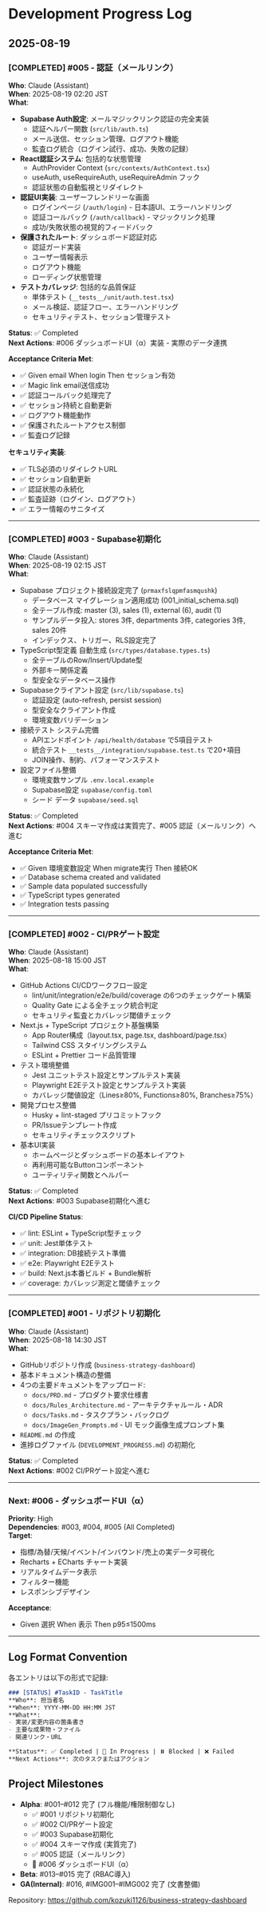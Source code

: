 # Development Progress Log

## 2025-08-19

### [COMPLETED] #005 - 認証（メールリンク）
**Who**: Claude (Assistant)  
**When**: 2025-08-19 02:20 JST  
**What**: 
- **Supabase Auth設定**: メールマジックリンク認証の完全実装
  - 認証ヘルパー関数 (`src/lib/auth.ts`)
  - メール送信、セッション管理、ログアウト機能
  - 監査ログ統合（ログイン試行、成功、失敗の記録）
- **React認証システム**: 包括的な状態管理
  - AuthProvider Context (`src/contexts/AuthContext.tsx`)
  - useAuth, useRequireAuth, useRequireAdmin フック
  - 認証状態の自動監視とリダイレクト
- **認証UI実装**: ユーザーフレンドリーな画面
  - ログインページ (`/auth/login`) - 日本語UI、エラーハンドリング
  - 認証コールバック (`/auth/callback`) - マジックリンク処理
  - 成功/失敗状態の視覚的フィードバック
- **保護されたルート**: ダッシュボード認証対応
  - 認証ガード実装
  - ユーザー情報表示
  - ログアウト機能
  - ローディング状態管理
- **テストカバレッジ**: 包括的な品質保証
  - 単体テスト (`__tests__/unit/auth.test.tsx`)
  - メール検証、認証フロー、エラーハンドリング
  - セキュリティテスト、セッション管理テスト

**Status**: ✅ Completed  
**Next Actions**: #006 ダッシュボードUI（α）実装 - 実際のデータ連携

**Acceptance Criteria Met**: 
- ✅ Given email When login Then セッション有効
- ✅ Magic link email送信成功
- ✅ 認証コールバック処理完了
- ✅ セッション持続と自動更新
- ✅ ログアウト機能動作
- ✅ 保護されたルートアクセス制御
- ✅ 監査ログ記録

**セキュリティ実装**:
- ✅ TLS必須のリダイレクトURL
- ✅ セッション自動更新
- ✅ 認証状態の永続化
- ✅ 監査証跡（ログイン、ログアウト）
- ✅ エラー情報のサニタイズ

---

### [COMPLETED] #003 - Supabase初期化
**Who**: Claude (Assistant)  
**When**: 2025-08-19 02:15 JST  
**What**: 
- Supabase プロジェクト接続設定完了 (`prmaxfslqpmfasmqushk`)
  - データベース マイグレーション適用成功 (001_initial_schema.sql)
  - 全テーブル作成: master (3), sales (1), external (6), audit (1)
  - サンプルデータ投入: stores 3件, departments 3件, categories 3件, sales 20件
  - インデックス、トリガー、RLS設定完了
- TypeScript型定義 自動生成 (`src/types/database.types.ts`)
  - 全テーブルのRow/Insert/Update型
  - 外部キー関係定義
  - 型安全なデータベース操作
- Supabaseクライアント設定 (`src/lib/supabase.ts`)
  - 認証設定 (auto-refresh, persist session)
  - 型安全なクライアント作成
  - 環境変数バリデーション
- 接続テスト システム完備
  - APIエンドポイント `/api/health/database` で5項目テスト
  - 統合テスト `__tests__/integration/supabase.test.ts` で20+項目
  - JOIN操作、制約、パフォーマンステスト
- 設定ファイル整備
  - 環境変数サンプル `.env.local.example`
  - Supabase設定 `supabase/config.toml`
  - シード データ `supabase/seed.sql`

**Status**: ✅ Completed  
**Next Actions**: #004 スキーマ作成は実質完了、#005 認証（メールリンク）へ進む

**Acceptance Criteria Met**: 
- ✅ Given 環境変数設定 When migrate実行 Then 接続OK
- ✅ Database schema created and validated
- ✅ Sample data populated successfully
- ✅ TypeScript types generated
- ✅ Integration tests passing

---

### [COMPLETED] #002 - CI/PRゲート設定
**Who**: Claude (Assistant)  
**When**: 2025-08-18 15:00 JST  
**What**: 
- GitHub Actions CI/CDワークフロー設定
  - lint/unit/integration/e2e/build/coverage の6つのチェックゲート構築
  - Quality Gate による全チェック統合判定
  - セキュリティ監査とカバレッジ閾値チェック
- Next.js + TypeScript プロジェクト基盤構築
  - App Router構成（layout.tsx, page.tsx, dashboard/page.tsx）
  - Tailwind CSS スタイリングシステム
  - ESLint + Prettier コード品質管理
- テスト環境整備
  - Jest ユニットテスト設定とサンプルテスト実装
  - Playwright E2Eテスト設定とサンプルテスト実装
  - カバレッジ閾値設定（Lines≥80%, Functions≥80%, Branches≥75%）
- 開発プロセス整備
  - Husky + lint-staged プリコミットフック
  - PR/Issueテンプレート作成
  - セキュリティチェックスクリプト
- 基本UI実装
  - ホームページとダッシュボードの基本レイアウト
  - 再利用可能なButtonコンポーネント
  - ユーティリティ関数とヘルパー

**Status**: ✅ Completed  
**Next Actions**: #003 Supabase初期化へ進む

**CI/CD Pipeline Status**: 
- ✅ lint: ESLint + TypeScript型チェック
- ✅ unit: Jest単体テスト
- ✅ integration: DB接続テスト準備
- ✅ e2e: Playwright E2Eテスト
- ✅ build: Next.js本番ビルド + Bundle解析
- ✅ coverage: カバレッジ測定と閾値チェック

---

### [COMPLETED] #001 - リポジトリ初期化
**Who**: Claude (Assistant)  
**When**: 2025-08-18 14:30 JST  
**What**: 
- GitHubリポジトリ作成 (`business-strategy-dashboard`)
- 基本ドキュメント構造の整備
- 4つの主要ドキュメントをアップロード:
  - `docs/PRD.md` - プロダクト要求仕様書
  - `docs/Rules_Architecture.md` - アーキテクチャルール・ADR
  - `docs/Tasks.md` - タスクプラン・バックログ
  - `docs/ImageGen_Prompts.md` - UI モック画像生成プロンプト集
- `README.md` の作成
- 進捗ログファイル (`DEVELOPMENT_PROGRESS.md`) の初期化

**Status**: ✅ Completed  
**Next Actions**: #002 CI/PRゲート設定へ進む

---

### Next: #006 - ダッシュボードUI（α）
**Priority**: High  
**Dependencies**: #003, #004, #005 (All Completed)  
**Target**: 
- 指標/為替/天候/イベント/インバウンド/売上の実データ可視化
- Recharts + ECharts チャート実装
- リアルタイムデータ表示
- フィルター機能
- レスポンシブデザイン

**Acceptance**: 
- Given 選択 When 表示 Then p95≤1500ms

---

## Log Format Convention

各エントリは以下の形式で記録:

```markdown
### [STATUS] #TaskID - TaskTitle
**Who**: 担当者名  
**When**: YYYY-MM-DD HH:MM JST  
**What**: 
- 実装/変更内容の箇条書き
- 主要な成果物・ファイル
- 関連リンク・URL

**Status**: ✅ Completed | 🚧 In Progress | ⏸️ Blocked | ❌ Failed  
**Next Actions**: 次のタスクまたはアクション
```

## Project Milestones

- **Alpha**: #001–#012 完了 (フル機能/権限制御なし)
  - ✅ #001 リポジトリ初期化
  - ✅ #002 CI/PRゲート設定
  - ✅ #003 Supabase初期化
  - ✅ #004 スキーマ作成 (実質完了)
  - ✅ #005 認証（メールリンク）
  - 🚧 #006 ダッシュボードUI（α）
- **Beta**: #013–#015 完了 (RBAC導入)
- **GA(Internal)**: #016, #IMG001–#IMG002 完了 (文書整備)

Repository: https://github.com/kozuki1126/business-strategy-dashboard
